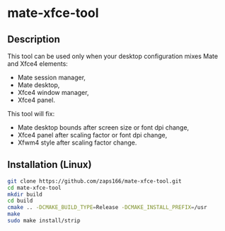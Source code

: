 # mate-xfce-tool

## Description

This tool can be used only when your desktop configuration mixes Mate and Xfce4 elements:
 - Mate session manager,
 - Mate desktop,
 - Xfce4 window manager,
 - Xfce4 panel.

This tool will fix:
 - Mate desktop bounds after screen size or font dpi change,
 - Xfce4 panel after scaling factor or font dpi change,
 - Xfwm4 style after scaling factor change.

## Installation (Linux)

```sh
git clone https://github.com/zaps166/mate-xfce-tool.git
cd mate-xfce-tool
mkdir build
cd build
cmake .. -DCMAKE_BUILD_TYPE=Release -DCMAKE_INSTALL_PREFIX=/usr
make
sudo make install/strip
```
